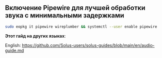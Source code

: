 ## Включение Pipewire для лучшей обработки звука с минимальными задержками

```bash
sudo eopkg it pipewire wireplumber && systemctl --user enable pipewire && systemctl --user enable --now wireplumber && systemctl --user disable pulseaudio pulseaudio.socket && systemctl --user enable pipewire-pulse.socket pipewire-pulse && reboot
```

**Этот гайд на других языках**:

English: https://github.com/Solus-users/solus-guides/blob/main/en/audio-guide.md
